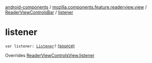 [android-components](../../index.md) / [mozilla.components.feature.readerview.view](../index.md) / [ReaderViewControlsBar](index.md) / [listener](./listener.md)

# listener

`var listener: `[`Listener`](../-reader-view-controls-view/-listener/index.md)`?` [(source)](https://github.com/mozilla-mobile/android-components/blob/master/components/feature/readerview/src/main/java/mozilla/components/feature/readerview/view/ReaderViewControlsBar.kt#L31)

Overrides [ReaderViewControlsView.listener](../-reader-view-controls-view/listener.md)

